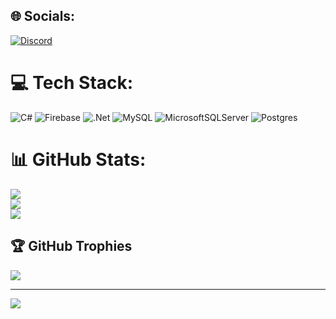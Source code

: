 
## 🌐 Socials:
[![Discord](https://img.shields.io/badge/Discord-%237289DA.svg?logo=discord&logoColor=white)](https://discord.gg/discordapp.com/users/321209613900972033) 

# 💻 Tech Stack:
![C#](https://img.shields.io/badge/c%23-%23239120.svg?style=for-the-badge&logo=c-sharp&logoColor=white) ![Firebase](https://img.shields.io/badge/firebase-%23039BE5.svg?style=for-the-badge&logo=firebase) ![.Net](https://img.shields.io/badge/.NET-5C2D91?style=for-the-badge&logo=.net&logoColor=white) ![MySQL](https://img.shields.io/badge/mysql-%2300f.svg?style=for-the-badge&logo=mysql&logoColor=white) ![MicrosoftSQLServer](https://img.shields.io/badge/Microsoft%20SQL%20Sever-CC2927?style=for-the-badge&logo=microsoft%20sql%20server&logoColor=white) ![Postgres](https://img.shields.io/badge/postgres-%23316192.svg?style=for-the-badge&logo=postgresql&logoColor=white)
# 📊 GitHub Stats:
![](https://github-readme-stats.vercel.app/api?username=dffdgdg&theme=dark&hide_border=false&include_all_commits=false&count_private=false)<br/>
![](https://github-readme-streak-stats.herokuapp.com/?user=dffdgdg&theme=dark&hide_border=false)<br/>
![](https://github-readme-stats.vercel.app/api/top-langs/?username=dffdgdg&theme=dark&hide_border=false&include_all_commits=false&count_private=false&layout=compact)

## 🏆 GitHub Trophies
![](https://github-profile-trophy.vercel.app/?username=dffdgdg&theme=dracula&no-frame=true&no-bg=true&margin-w=4)

---
[![](https://visitcount.itsvg.in/api?id=dffdgdg&icon=0&color=0)](https://visitcount.itsvg.in)

<!-- Proudly created with GPRM ( https://gprm.itsvg.in ) -->
